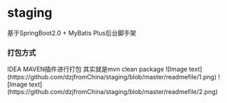 # staging

基于SpringBoot2.0 + MyBatis Plus后台脚手架 

<h3>打包方式</h3>
IDEA MAVEN插件进行打包  
其实就是mvn clean package    
![Image text](https://github.com/dzjfromChina/staging/blob/master/readmefile/1.png)
![Image text](https://github.com/dzjfromChina/staging/blob/master/readmefile/2.png)
